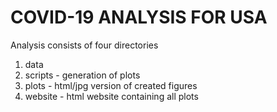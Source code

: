 # COVID-19 ANALYSIS FOR USA

Analysis consists of four directories
1. data
2. scripts - generation of plots
3. plots - html/jpg version of created figures
4. website - html website containing all plots
